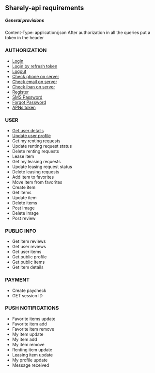 ## Sharely-api requirements
##### General provisions
Content-Type: application/json
After authorization in all the queries put a token in the header

<a name="authorization"></a>
### AUTHORIZATION

* [Login](docs/authorization.md#login)
* [Login by refresh token](docs/authorization.md#login-by-refresh-token)
* [Logout](docs/authorization.md#logout)
* [Check phone on server](docs/authorization.md#check-phone-on-server)
* [Check email on server](docs/authorization.md#check-email-on-server)
* [Check iban on server](docs/authorization.md#check-iban-on-server)
* [Register](docs/authorization.md#register)
* [SMS Password](docs/authorization.md#sms-password)
* [Forgot Password](docs/authorization.md#forgot-password)
* [APNs token](docs/authorization.md#apns-token)

<a name="user"></a>
### USER

* [Get user details](docs/user.md#user_details)
* [Update user profile](docs/user.md#update_profile)
* Get my renting requests
* Update renting request status
* Delete renting requests
* Lease item
* Get my leasing requests
* Update leasing request status
* Delete leasing requests
* Add item to favorites
* Move item from favorites
* Create item
* Get items
* Update item
* Delete items
* Post Image
* Delete Image
* Post review

<a name="public_info"></a>
### PUBLIC INFO

* Get item reviews
* Get user reviews
* Get user items
* Get public profile
* Get public items
* Get item details

<a name="payment"></a>
### PAYMENT

* Create paycheck
* GET session ID

<a name="push_notification"></a>
### PUSH NOTIFICATIONS

* Favorite items update
* Favorite item add
* Favorite item remove
* My item update
* My item add
* My item remove
* Renting item update
* Leasing item update
* My profile update
* Message received
